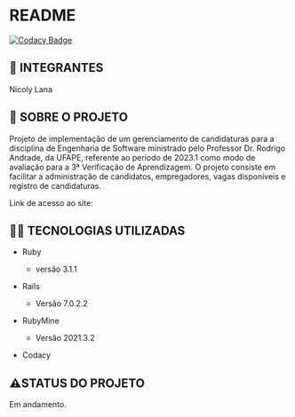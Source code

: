 # README

[![Codacy Badge](https://app.codacy.com/project/badge/Grade/2a438686f8c647c0a3529ded05be524e)](https://app.codacy.com/gh/NicolyLana/Terceira-VA-ES/dashboard?utm_source=gh&utm_medium=referral&utm_content=&utm_campaign=Badge_grade)

## 🤵 INTEGRANTES

Nicoly Lana

## 📕 SOBRE O PROJETO

Projeto de implementação de um gerenciamento de candidaturas para a disciplina de Engenharia de Software ministrado pelo Professor Dr. Rodrigo Andrade, da UFAPE, referente ao período de 2023.1 como modo de avaliação para a 3ª Verificação de Aprendizagem.
O projeto consiste em facilitar a administração de candidatos, empregadores, vagas disponíveis e registro de candidaturas.

Link de acesso ao site: 

## 👩‍💻 TECNOLOGIAS UTILIZADAS

- Ruby
  - versão 3.1.1

- Rails
  - Versão 7.0.2.2

- RubyMine
  - Versão 2021.3.2

- Codacy

## ⚠️STATUS DO PROJETO
Em andamento.
